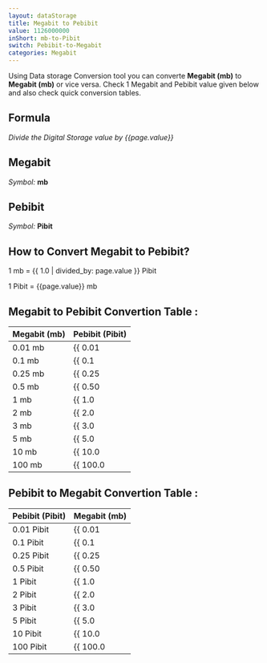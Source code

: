 ```yaml
---
layout: dataStorage
title: Megabit to Pebibit
value: 1126000000
inShort: mb-to-Pibit
switch: Pebibit-to-Megabit
categories: Megabit
---
```


Using Data storage Conversion tool you can converte **Megabit (mb)** to **Megabit (mb)** or vice versa. Check 1 Megabit and Pebibit value given below and also check quick conversion tables.

## Formula
*Divide the Digital Storage value by {{page.value}}*

## Megabit
*Symbol:* **mb**

## Pebibit
*Symbol:* **Pibit**

## How to Convert Megabit to Pebibit?

1 mb = {{ 1.0 | divided_by: page.value }} Pibit

1 Pibit = {{page.value}} mb


## Megabit to Pebibit Convertion Table :

| Megabit (mb) | Pebibit (Pibit) |
| ---- | ---- |
| 0.01 mb | {{ 0.01 | divided_by: page.value }} Pibit |
| 0.1 mb | {{ 0.1 | divided_by: page.value }} Pibit |
| 0.25 mb | {{ 0.25 | divided_by: page.value }} Pibit |
| 0.5 mb | {{ 0.50 | divided_by: page.value }} Pibit |
| 1 mb | {{ 1.0 | divided_by: page.value }} Pibit |
| 2 mb | {{ 2.0 | divided_by: page.value }} Pibit |
| 3 mb | {{ 3.0 | divided_by: page.value }} Pibit |
| 5 mb | {{ 5.0 | divided_by: page.value }} Pibit |
| 10 mb | {{ 10.0 | divided_by: page.value }} Pibit |
| 100 mb | {{ 100.0 | divided_by: page.value }} Pibit |

## Pebibit to Megabit Convertion Table :

| Pebibit (Pibit) | Megabit (mb) |
| ---- | ---- |
| 0.01 Pibit | {{ 0.01 | times: page.value }} mb |
| 0.1 Pibit | {{ 0.1 | times: page.value }} mb |
| 0.25 Pibit | {{ 0.25 | times: page.value }} mb |
| 0.5 Pibit | {{ 0.50 | times: page.value }} mb |
| 1 Pibit | {{ 1.0 | times: page.value }} mb |
| 2 Pibit | {{ 2.0 | times: page.value }} mb |
| 3 Pibit | {{ 3.0 | times: page.value }} mb |
| 5 Pibit | {{ 5.0 | times: page.value }} mb |
| 10 Pibit | {{ 10.0 | times: page.value }} mb |
| 100 Pibit | {{ 100.0 | times: page.value }} mb |


<script>
document.getElementById('selectInput')[6].selected = true
document.getElementById('selectOutput')[19].selected = true
</script>
